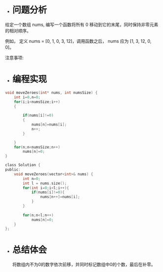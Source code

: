 ﻿* # 问题分析
给定一个数组 nums, 编写一个函数将所有 0 移动到它的末尾，同时保持非零元素的相对顺序。

例如， 定义 nums = [0, 1, 0, 3, 12]，调用函数之后， nums 应为 [1, 3, 12, 0, 0]。

注意事项:
* # 编程实现
```c
void moveZeroes(int* nums, int numsSize) {
    int i=0,n=0;
    for(i;i<numsSize;i++)
    {
        
        if(nums[i]!=0)
        {
            nums[n]=nums[i];
            n++;
        }

    }
    for(n;n<numsSize;n++)
        nums[n]=0;
}
```

```c
class Solution {
public:
    void moveZeroes(vector<int>& nums) {
        int n=0;
        int l = nums.size();
        for(int i=0;i<l;i++){
            if(nums[i]!=0){
                nums[n++]=nums[i];          
            }        
        }
        
        for(n;n<l;n++)
            nums[n]=0;
    }
};
```
* # 总结体会
  将数组内不为0的数字依次前移，并同时标记数组中0的个数，最后在补零。
